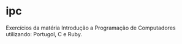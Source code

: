 # ipc
Exercícios da matéria Introdução a Programação de Computadores utilizando: Portugol, C e Ruby.

